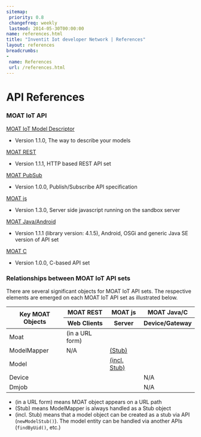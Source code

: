 ```yaml
---
sitemap:
 priority: 0.8
 changefreq: weekly
 lastmod: 2014-05-30T00:00:00
name: references.html
title: "Inventit Iot developer Network | References"
layout: references
breadcrumbs:
-
 name: References
 url: /references.html
---
```


# API References

### MOAT IoT API

[MOAT IoT Model Descriptor](/references/moat-iot-model-descriptor.html)

 * Version 1.1.0, The way to describe your models

[MOAT REST](/references/moat-rest-api-document.html)

 * Version 1.1.1, HTTP based REST API set

[MOAT PubSub](/references/moat-pubsub-api-document.html)

 * Version 1.0.0, Publish/Subscribe API specification

[MOAT js](/references/moat-js-api-document.html)

 * Version 1.3.0, Server side javascript running on the sandbox server

[MOAT Java/Android](/references/moat-java-api-document.html)

 * Version 1.1.1 (library version: 4.1.5), Android, OSGi and generic Java SE version of API set

[MOAT C](/references/moat-c-api-document.html)

 * Version 1.0.0, C-based API set

### Relationships between MOAT IoT API sets

There are several significant objects for MOAT IoT API sets. The respective elements are emerged on each MOAT IoT API set as illustrated below.

<table class="table table-hover table-bordered">
  <thead>
    <tr>
      <th rowspan="2"> Key MOAT Objects </th>
      <th> MOAT REST </th>
      <th> MOAT <span class="GINGER_SOFATWARE_correct" grcontextid="js:0" ginger_sofatware_markguid="25da4cd2-7738-488d-a4c7-8ca9a92b825f" ginger_sofatware_uiphraseguid="d77a4332-46a4-4491-ac38-3b0be565094e">js</span></th>
      <th> MOAT Java/C </th>
    </tr>
    <tr>
      <th> Web Clients </th>
      <th> Server </th>
      <th> Device/Gateway </th>
    </tr>
  </thead>
  <tbody>
    <tr>
      <td> Moat</td>
      <td><i class="icon-ok"></i> (in a URL form)</td>
      <td><a href="/references/moat-js-api-document.html#GlobalObjectMOAT"><i class="icon-ok"></i></a></td>
      <td><a href="/references/moat-java-api-document.html#Moat"><i class="icon-ok"></i></a></td>
    </tr>
    <tr>
      <td> ModelMapper </td>
      <td>N/A</td>
      <td><a href="/references/moat-js-api-document.html#ClassesModelMapperStub"><i class="icon-ok"></i> (Stub)</a></td>
      <td><a href="/references/moat-java-api-document.html#ModelMapper"><i class="icon-ok"></i></a></td>
    </tr>
    <tr>
      <td> Model </td>
      <td><a href="/references/moat-rest-api-document.html#Developer_Defined_Models"><i class="icon-ok"></i></a></td>
      <td><a href="/references/moat-js-api-document.html#ClassesModelStub"><i class="icon-ok"></i>(incl. Stub)</a></td>
      <td><i class="icon-ok"></i></td>
    </tr>
    <tr>
      <td> Device </td>
      <td><a href="/references/moat-rest-api-document.html#device"><i class="icon-ok"></i></a></td>
      <td><a href="/references/moat-js-api-document.html#ClassesDevice"><i class="icon-ok"></i></a></td>
      <td>N/A</td>
    </tr>
    <tr>
      <td> Dmjob </td>
      <td><a href="/references/moat-rest-api-document.html#dmjob"><i class="icon-ok"></i></a></td>
      <td><a href="/references/moat-js-api-document.html#ClassesDmjob"><i class="icon-ok"></i></a></td>
      <td>N/A</td>
    </tr>
  </tbody>
</table>

 * (in a URL form) means MOAT object appears on a URL path
 * (Stub) means ModelMapper is always handled as a Stub object
 * (incl. Stub) means that a model object can be created as a stub via API (`newModelStub()`). The model entity can be handled via another APIs (`findByUid()`, etc.)
